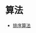 # 算法

- [排序算法](https://github.com/MrLsss/study/tree/main/study-algorithms/src/main/java/com/study/sort)